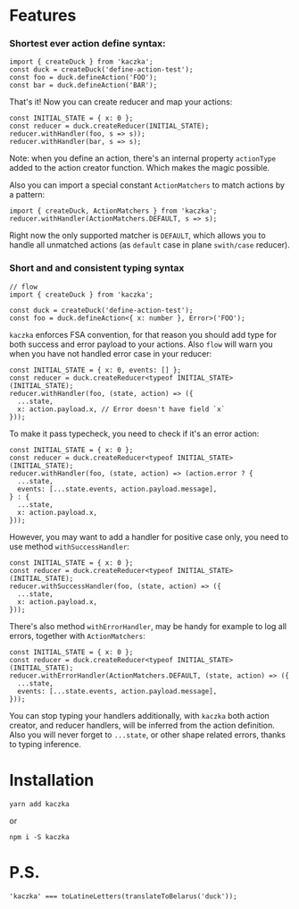 # Features

### Shortest ever action define syntax:

```
import { createDuck } from 'kaczka';
const duck = createDuck('define-action-test');
const foo = duck.defineAction('FOO');
const bar = duck.defineAction('BAR');
```
That's it! Now you can create reducer and map your actions:

```
const INITIAL_STATE = { x: 0 };
const reducer = duck.createReducer(INITIAL_STATE);
reducer.withHandler(foo, s => s));
reducer.withHandler(bar, s => s);
```

Note: when you define an action, there's an internal property `actionType` added to the action creator
function. Which makes the magic possible.

Also you can import a special constant `ActionMatchers` to match actions by a pattern:

```
import { createDuck, ActionMatchers } from 'kaczka';
reducer.withHandler(ActionMatchers.DEFAULT, s => s);
```

Right now the only supported matcher is `DEFAULT`, which allows you to handle all unmatched actions (as `default` case in plane `swith/case` reducer).

### Short and and consistent typing syntax

```
// flow
import { createDuck } from 'kaczka';

const duck = createDuck('define-action-test');
const foo = duck.defineAction<{ x: number }, Error>('FOO');
```

`kaczka` enforces FSA convention, for that reason you should add type for both success and error payload to your actions. Also `flow` will warn you
when you have not handled error case in your reducer:
```
const INITIAL_STATE = { x: 0, events: [] };
const reducer = duck.createReducer<typeof INITIAL_STATE>(INITIAL_STATE);
reducer.withHandler(foo, (state, action) => ({
  ...state,
  x: action.payload.x, // Error doesn't have field `x`
}));
```

To make it pass typecheck, you need to check if it's an error action:

```
const INITIAL_STATE = { x: 0 };
const reducer = duck.createReducer<typeof INITIAL_STATE>(INITIAL_STATE);
reducer.withHandler(foo, (state, action) => (action.error ? {
  ...state,
  events: [...state.events, action.payload.message],
} : {
  ...state,
  x: action.payload.x,
}));
```

However, you may want to add a handler for positive case only, you need to use method `withSuccessHandler`:
```
const INITIAL_STATE = { x: 0 };
const reducer = duck.createReducer<typeof INITIAL_STATE>(INITIAL_STATE);
reducer.withSuccessHandler(foo, (state, action) => ({
  ...state,
  x: action.payload.x,
}));
```
There's also method `withErrorHandler`, may be handy for example to log all errors, together with `ActionMatchers`:
```
const INITIAL_STATE = { x: 0 };
const reducer = duck.createReducer<typeof INITIAL_STATE>(INITIAL_STATE);
reducer.withErrorHandler(ActionMatchers.DEFAULT, (state, action) => ({
  ...state,
  events: [...state.events, action.payload.message],
}));
```

You can stop typing your handlers additionally, with `kaczka` both action creator, and reducer handlers, will be inferred
from the action definition. Also you will never forget to `...state`, or other shape related errors, thanks to typing inference.

# Installation

```
yarn add kaczka
```
or
```
npm i -S kaczka
```

# P.S.

```
'kaczka' === toLatineLetters(translateToBelarus('duck'));
```
